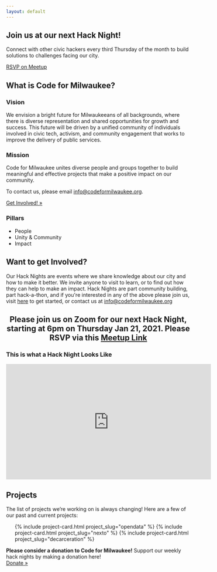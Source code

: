 ```yaml
---
layout: default
---
```

<section class="usa-hero site-hero-image" aria-label="Introduction">
  <div class="grid-container">
    <div class="usa-hero__callout">
      <h1 class="usa-hero__heading">
        <span class="usa-hero__heading--alt">Join us at our next Hack Night!</span>
      </h1>
      <p>Connect with other civic hackers every third Thursday of the month to build solutions to challenges facing our city.</p>
      <a class="usa-button" href="https://www.meetup.com/Code-for-Milwaukee/events/270095565/">RSVP on Meetup</a>
    </div>
  </div>
</section>
<div class="grid-container">
  <section class="usa-section">
    <h2 class="margin-top-0 tablet:margin-bottom-0">What is Code for Milwaukee?</h2>
    <div class="grid-row grid-gap">
      <div class="tablet:grid-col-4">
       <h3>Vision</h3>
        <p>We envision a bright future for Milwaukeeans of all backgrounds, where there is diverse representation and shared opportunities for growth and success. This future will be driven by a unified community of individuals involved in civic tech, activism, and community engagement that works to improve the delivery of public services.</p>
      </div>
      <div class="tablet:grid-col-4">
       <h3>Mission</h3>
        <p>Code for Milwaukee unites diverse people and groups together to build meaningful and effective projects that make a positive impact on our community.</p>
        <p>To contact us, please email <a href="mailto:info@codeformilwaukee.org">info@codeformilwaukee.org</a>.</p>
        <a target="_blank" href="https://forms.gle/SpCTwWxsDdmsB6kj6" class="usa-button" rel="noopener">Get Involved! »</a>
      </div>
      <div class="tablet:grid-col-4">
         <h3>Pillars</h3>
        <ul>
            <li>People</li>
            <li>Unity & Community</li>
            <li>Impact</li>
        </ul>
      </div>
    </div>
  </section>
  <section class="usa-section">
    <div class="grid-row grid-gap">
        <div class="tablet:grid-col-6">
        <h2 class="margin-y-0">Want to get Involved?</h2>
        <p>Our Hack Nights are events where we share knowledge about our city and how to make it better. We invite anyone to visit to learn, or to find out how they can help to make an impact. Hack Nights are part community building, part hack-a-thon, and if you're interested in any of the above please join us, visit <a href="https://docs.google.com/document/d/1qysSk4LITm0CmbQ-KmFZ8wn2umnEZgd7DrXJJhVs6XY/edit?usp=drivesdk">here</a> to get started, or contact us at <a href="mailto:info@codeformilwaukee.org">info@codeformilwaukee.org</a></p>
        <h2 style="text-align:center;">Please join us on Zoom for our next Hack Night, starting at <underline>6pm on Thursday Jan 21, 2021.</underline> Please RSVP via this <a href="https://www.meetup.com/Code-for-Milwaukee/events/275238827/">Meetup Link</a></h2>
        </div>
        <div class="tablet:grid-col-6">
         <h3>This is what a Hack Night Looks Like</h3>
        <iframe width="560" height="315" src="https://www.youtube.com/embed/2RMXApPcb0M" frameborder="0" allow="accelerometer; autoplay; clipboard-write; encrypted-media; gyroscope; picture-in-picture" allowfullscreen></iframe>
        </div>
    </div>
  </section>
  <section class="usa-section">
    <h2 class="margin-y-0">Projects</h2>
    <p>The list of projects we’re working on is always changing! Here are a few of our past and current projects:</p>
    <ul class="usa-card-group">
      {% include project-card.html project_slug="opendata" %}
      {% include project-card.html project_slug="nexto" %}
      {% include project-card.html project_slug="decarceration" %}
    </ul>
  </section>

  <section class="usa-section">
    <div class="grid-row grid-gap">
      <div class="tablet:grid-col-6">
        <strong class="font-heading-xl margin-top-0 tablet:margin-bottom-0">Please consider a donation to Code for Milwaukee!</strong>
        <span class="usa-prose">Support our weekly hack nights by making a donation here!</span>
      </div>
      <div class="tablet:grid-col-6">
        <a target="_blank" href="https://www.codeforamerica.org/donate" class="usa-button" rel="noopener">Donate »</a>
      </div>
    </div>
  </section>
</div>
